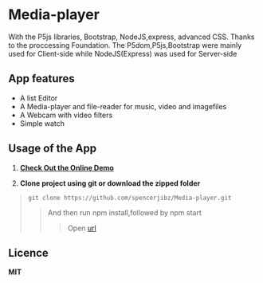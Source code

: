 # Media-player
 With the P5js libraries, Bootstrap, NodeJS,express, advanced CSS. Thanks to the proccessing Foundation. 
 The P5dom,P5js,Bootstrap were mainly used for Client-side  while NodeJS(Express) was used for  Server-side
 
 
 ## App features 
 - A list Editor 
 - A Media-player and file-reader for music, video and imagefiles
 - A Webcam with video filters
 - Simple watch
## Usage of the App
1. **[Check Out the Online Demo](https://qq9kq8mp26.codesandbox.io/ "click to continue")**

2. **Clone project using git or download the zipped folder**
>``` git clone https://github.com/spencerjibz/Media-player.git ```
>> And then run npm install,followed by npm start
>>> Open [url](http://localhost:7000/ "localhost:7000")
## Licence
**MIT**
